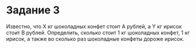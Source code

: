 # Задание 3
Известно, что X кг шоколадных конфет стоит A рублей, а Y кг ирисок
стоит B рублей. Определить, сколько стоит 1 кг шоколадных конфет, 1 кг ирисок, а
также во сколько раз шоколадные конфеты дороже ирисок.